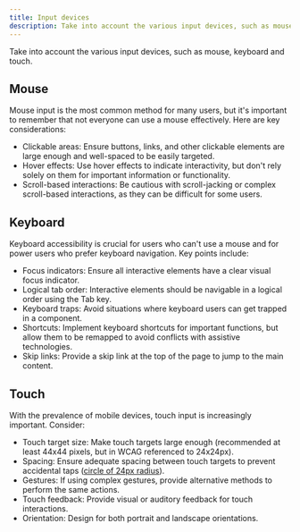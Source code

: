 ```yaml
---
title: Input devices
description: Take into account the various input devices, such as mouse, keyboard and touch.
---
```


Take into account the various input devices, such as mouse, keyboard and touch.

## Mouse

Mouse input is the most common method for many users, but it's important to remember that not everyone can use a mouse effectively.
Here are key considerations:

- Clickable areas: Ensure buttons, links, and other clickable elements are large enough and well-spaced to be easily targeted.
- Hover effects: Use hover effects to indicate interactivity, but don't rely solely on them for important information or functionality.
- Scroll-based interactions: Be cautious with scroll-jacking or complex scroll-based interactions, as they can be difficult for some users.

## Keyboard

Keyboard accessibility is crucial for users who can't use a mouse and for power users who prefer keyboard navigation. Key points include:

- Focus indicators: Ensure all interactive elements have a clear visual focus indicator.
- Logical tab order: Interactive elements should be navigable in a logical order using the Tab key.
- Keyboard traps: Avoid situations where keyboard users can get trapped in a component.
- Shortcuts: Implement keyboard shortcuts for important functions, but allow them to be remapped to avoid conflicts with assistive technologies.
- Skip links: Provide a skip link at the top of the page to jump to the main content.

## Touch

With the prevalence of mobile devices, touch input is increasingly important. Consider:

- Touch target size: Make touch targets large enough (recommended at least 44x44 pixels, but in WCAG referenced to 24x24px).
- Spacing: Ensure adequate spacing between touch targets to prevent accidental taps ([circle of 24px radius](<https://www.w3.org/WAI/WCAG22/Understanding/target-size-minimum.html#:~:text=Undersized%20targets%20(those%20less%20than%2024%20by%2024%20CSS%20pixels)%20are%20positioned%20so%20that%20if%20a%2024%20CSS%20pixel%20diameter%20circle%20is%20centered%20on%20the%20bounding%20box%20of%20each%2C%20the%20circles%20do%20not%20intersect%20another%20target%20or%20the%20circle%20for%20another%20undersized%20target%3B>)).
- Gestures: If using complex gestures, provide alternative methods to perform the same actions.
- Touch feedback: Provide visual or auditory feedback for touch interactions.
- Orientation: Design for both portrait and landscape orientations.
